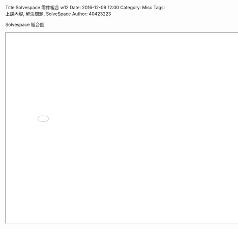 Title:Solvespace 零件組合 w12
Date: 2016-12-09 12:00
Category: Misc
Tags: 上課內容, 解決問題, SolveSpace
Author: 40423223

<p>Solvespace 組合圖</p>   
<iframe src="./../data/40423223.html" width="800" height="600"></iframe>
